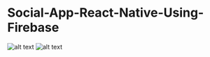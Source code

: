 # Social-App-React-Native-Using-Firebase

![alt text](https://raw.githubusercontent.com/DimasBayu24/Social-App-React-Native-Using-Firebase/screenshot/4.png) ![alt text](https://raw.githubusercontent.com/DimasBayu24/Social-App-React-Native-Using-Firebase/screenshot/3.png)
